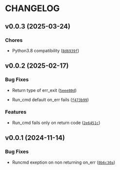 # CHANGELOG


## v0.0.3 (2025-03-24)

### Chores

- Python3.8 compatibility
  ([`8d6939f`](https://github.com/teshanshanuka/some-utils/commit/8d6939f02f94248ab9e422b33329cce8c3c23a54))


## v0.0.2 (2025-02-17)

### Bug Fixes

- Return type of err_exit
  ([`5eee80d`](https://github.com/teshanshanuka/some-utils/commit/5eee80dccfe3bb43e827c15e92080e6791ff72f3))

- Run_cmd default on_err fails
  ([`f473b99`](https://github.com/teshanshanuka/some-utils/commit/f473b991461b33516e3e1c0da9cc30c6e4c35b7c))

### Features

- Run_cmd fails only on return code
  ([`2e6451c`](https://github.com/teshanshanuka/some-utils/commit/2e6451c2590ec2e98fbf4c65c29a764a044b9b50))


## v0.0.1 (2024-11-14)

### Bug Fixes

- Runcmd exeption on non returning on_err
  ([`0b6c30a`](https://github.com/teshanshanuka/some-utils/commit/0b6c30aa03b56fe82ba3a8882c8df5519a7ccb73))
